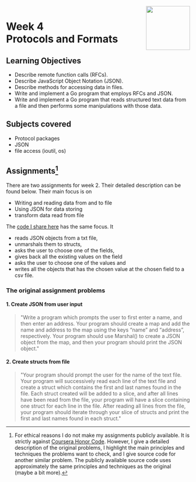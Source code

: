 <a href="../">
  <img src="/img/Getting%20Started%20with%20Go%20logo.avif" width="120" align="right">
</a>

# Week 4 <br> Protocols and Formats

## Learning Objectives
- Describe remote function calls (RFCs).
- Describe JavaScript Object Notation (JSON).
- Describe methods for accessing data in files.
- Write and implement a Go program that employs RFCs and JSON.
- Write and implement a Go program that reads structured text data from a file and then performs some manipulations with those data.

## Subjects covered
- Protocol packages
- JSON 
- file access (ioutil, os)

## Assignments[^1]

There are two assignments for week 2. Their detailed description can be found below. Their main focus is on
- Writing and reading data from and to file
- Using JSON for data storing
- transform data read from file

The [code I share here](./week2.go) has the same focus. It 
- reads JSON objects from a txt file, 
- unmarshals them to structs, 
- asks the user to choose one of the fields, 
- gives back all the existing values on the field 
- asks the user to choose one of the values and 
- writes all the objects that has the chosen value at the chosen field to a csv file. 

### The original assignment problems

#### 1. Create JSON from user input

>"Write a program which prompts the user to first enter a name, and then enter an address. Your program should create a map and add the name and address to the map using the keys “name” and “address”, respectively. Your program should use Marshal() to create a JSON object from the map, and then your program should print the JSON object."

#### 2. Create structs from file

>"Your program should prompt the user for the name of the text file. Your program will successively read each line of the text file and create a struct which contains the first and last names found in the file. Each struct created will be added to a slice, and after all lines have been read from the file, your program will have a slice containing one struct for each line in the file. After reading all lines from the file, your program should iterate through your slice of structs and print the first and last names found in each struct."

[^1]: For ethical reasons I do not make my assignments publicly available. It is strictly against [Coursera Honor Code](https://www.coursera.support/s/article/209818863-Coursera-Honor-Code?language=en_US). However, I give a detailed description of the original problems, I highlight the main principles and techniques the problems want to check, and I give source code for another similar problem. The publicly available source code uses approximately the same principles and techniques as the original (maybe a bit more). 

